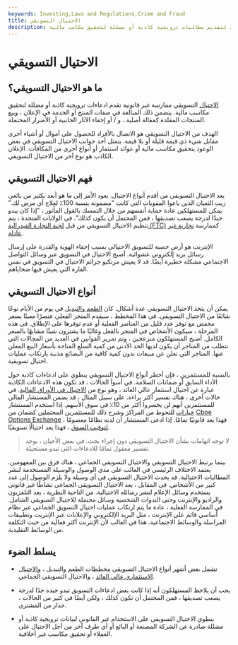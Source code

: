 ```yaml
---
keywords: Investing,Laws and Regulations,Crime and Fraud
title: الاحتيال التسويقي
description: الاحتيال التسويقي هو ممارسة غير قانونية لتقديم مطالبات ترويجية كاذبة أو مضللة لتحقيق مكاسب مالية.
---
```


# الاحتيال التسويقي
## ما هو الاحتيال التسويقي؟

[الاحتيال](/fraud) التسويقي ممارسة غير قانونية تقدم ادعاءات ترويجية كاذبة أو مضللة لتحقيق مكاسب مالية. يتضمن ذلك المبالغة في صفات المنتج أو الخدمة في الإعلان ، وبيع المنتجات المقلدة كمقالة أصلية ، و / أو إخفاء الآثار الجانبية أو الأضرار المحتملة.

الهدف من الاحتيال التسويقي هو الاتصال بالأفراد للحصول على أموال أو أشياء أخرى مقابل شيء ذي قيمة قليلة أو بلا قيمة. يتمثل أحد جوانب الاحتيال التسويقي في بعض الوعود بتحقيق مكاسب مالية أو عوائد استثمار أو أنواع أخرى من المكافآت. الإعلان الكاذب هو نوع آخر من الاحتيال التسويقي.

## فهم الاحتيال التسويقي

يعد الاحتيال التسويقي من أقدم أنواع الاحتيال. يعود الأمر إلى ما هو أبعد بكثير من بائعي زيت الثعبان الذين باعوا المقويات التي كانت "مضمونة بنسبة 100٪ لعلاج أي مرض لك." يمكن للمستهلكين عادة حماية أنفسهم من خلال التمسك بالقول المأثور ، "إذا كان يبدو جيدًا لدرجة يصعب تصديقها ، فمن المحتمل أن يكون كذلك". في الولايات المتحدة ، يتم تنظيم الاحتيال التسويقي من قبل [لجنة التجارة الفيدرالية (FTC)](/ftc) كممارسة [تجارية غير عادلة](/unfair-trade-practice).

الإنترنت هو أرض خصبة للتسويق الاحتيالي بسبب إخفاء الهوية والقدرة على إرسال رسائل بريد إلكتروني عشوائية. أصبح الاحتيال في التسويق عبر وسائل التواصل الاجتماعي مشكلة خطيرة أيضًا. قد لا يعيش مرتكبو جرائم الاحتيال في التسويق في نفس القارة التي يعيش فيها ضحاياهم.

## أنواع الاحتيال التسويقي

يمكن أن يتخذ الاحتيال التسويقي عدة أشكال. كان [الطعم والتبديل](/bait-switch) في يوم من الأيام نوعًا شائعًا من الاحتيال التسويقي. في هذا المخطط ، سيقدم المتجر الفعلي عنصرًا معينًا بسعر مخفض مع توفر عدد قليل من العناصر الفعلية أو عدم توفرها على الإطلاق. في هذه المرحلة ، سيكون الأشخاص في المتجر بالفعل وغالبًا ما يشترون شيئًا مشابهًا بالسعر الكامل. أصبح المستهلكون منزعجين ، وتم تمرير القوانين في العديد من المجالات التي تتطلب من المتاجر أن يكون لديها الحد الأدنى من كمية السلع المتاحة بأسعار البيع المعلن عنها. المتاجر التي تعلن عن مبيعات بدون كمية كافية من البضائع مذنبة بارتكاب عمليات احتيال تسويقية.

بالنسبة للمستثمرين ، فإن أخطر أنواع الاحتيال التسويقي ينطوي على ادعاءات كاذبة حول الأداء السابق أو ضمانات السلامة. في أسوأ الحالات ، قد تكون هذه الادعاءات الكاذبة عبارة عن احتيال استثمار عالي العائد ، وهو نوع من [الاحتيال في الأوراق المالية](/securities-fraud). في حالات أخرى ، هناك تفسير أكثر براءة. على سبيل المثال ، قد يضمن المستشار المالي للمستثمرين أنهم لن يخسروا أكثر من 10٪ في سوق الأسهم. إذا استخدم المستشار [خيارات](/option) للتحوط من المراكز وشرح ذلك للمستثمرين المحتملين كضمان من [Cboe Options Exchange](/cboe) ، فهذا يعد قانونيًا تمامًا. إذا ادعى المستشار أن لديه نظامًا معصومًا [لتوقيت السوق](/markettiming) ، فهذا يعد احتيالًا تسويقيًا.

> لا توجه اتهامات بشأن الاحتيال التسويقي دون إجراء بحث. في بعض الأحيان ، يوجد تفسير معقول تمامًا للادعاءات التي تبدو مستحيلة.

>

بينما يرتبط الاحتيال التسويقي والاحتيال التسويقي الجماعي ، هناك فرق بين المفهومين. يعتمد الاختلاف الرئيسي في الغالب على مدى الوصول والوسيلة المستخدمة لنشر المطالبات الاحتيالية. قد يحدث الاحتيال التسويقي في أي وسيلة ولا يلزم الوصول إلى عدد كبير من الأشخاص. في المقابل ، يعد الاحتيال التسويقي الجماعي نشاطًا غير قانوني يستخدم وسائل الإعلام لنشر رسائله الاحتيالية. من الناحية النظرية ، يعد التلفزيون والراديو والإنترنت وحتى الندوات الشخصية وسائل محتملة للاحتيال التسويقي الشامل. في الممارسة الفعلية ، عادة ما يتم ارتكاب عمليات احتيال التسويق الجماعي عبر نظام أساسي قائم على الإنترنت ، مثل البريد الإلكتروني والإعلانات عبر الإنترنت وتطبيقات المراسلة والوسائط الاجتماعية. هذا في الغالب لأن الإنترنت أكثر فعالية من حيث التكلفة من الوسائط التقليدية.

## يسلط الضوء

- تشمل بعض أشهر أنواع الاحتيال التسويقي مخططات الطعم والتبديل ، [والاحتيال الاستثماري عالي العائد](/high-yield-investment-program) ، والاحتيال التسويقي الجماعي.

- يجب أن يلاحظ المستهلكون أنه إذا كانت بعض ادعاءات التسويق تبدو جيدة جدًا لدرجة يصعب تصديقها ، فمن المحتمل أن تكون كذلك ، ولكن أيضًا في كثير من الحالات ، حذار من المشتري.

- ينطوي الاحتيال التسويقي على الاستخدام غير القانوني لبيانات ترويجية كاذبة أو مضللة صادرة عن الشركة المصنعة أو البائع أو أي طرف آخر من أجل الاحتيال على العملاء أو تحقيق مكاسب غير أخلاقية.

